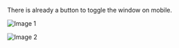 There is already a button to toggle the window on mobile.

![Image 1](https://media.discordapp.net/attachments/1183085005904289924/1308431678687019018/1732024770553.jpg?ex=673deb75&is=673c99f5&hm=00bad2656cad8a0f4fb4568bf513a8adce9cffe2fcf928b557b90e290302fc58)

![Image 2](https://media.discordapp.net/attachments/1183085005904289924/1308431678296817714/1732024796435.jpg?ex=673deb75&is=673c99f5&hm=36045fbaa449354b011c93742ab31d64dc0afbdacd509bae6928caed2bbfb2aa)
